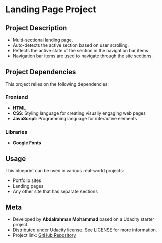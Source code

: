 # Landing Page Project

## Project Description
- Multi-sectional landing page.
- Auto-detects the active section based on user scrolling.
- Reflects the active state of the section in the navigation bar items.
- Navigation bar items are used to navigate through the site sections.

## Project Dependencies

This project relies on the following dependencies:

### Frontend
- **HTML**
- **CSS**: Styling language for creating visually engaging web pages
- **JavaScript**: Programming language for interactive elements

### Libraries
- **Google Fonts**

## Usage
This blueprint can be used in various real-world projects:
- Portfolio sites
- Landing pages
- Any other site that has separate sections

## Meta
- Developed by **Abdalrahman Mohammad** based on a Udacity starter project.
- Distributed under Udacity license. See [LICENSE](LICENSE.txt) for more information.
- Project link: [GitHub Repository](https://github.com/Abdalrahman-22/cd0428-landing-page)
